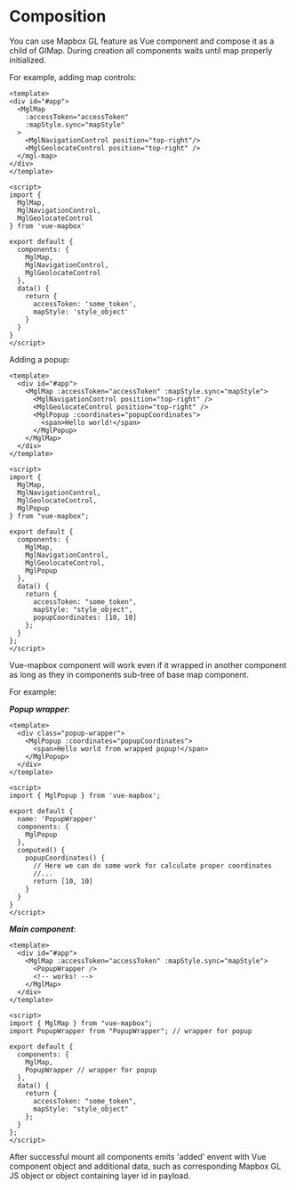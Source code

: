 # Composition

You can use Mapbox GL feature as Vue component and compose it as a child of GlMap. During creation all components waits until map properly initialized.

For example, adding map controls:

```vue
<template>
<div id="#app">
  <MglMap
    :accessToken="accessToken"
    :mapStyle.sync="mapStyle"
  >
    <MglNavigationControl position="top-right"/>
    <MglGeolocateControl position="top-right" />
  </mgl-map>
</div>
</template>

<script>
import {
  MglMap,
  MglNavigationControl,
  MglGeolocateControl
} from 'vue-mapbox'

export default {
  components: {
    MglMap,
    MglNavigationControl,
    MglGeolocateControl
  },
  data() {
    return {
      accessToken: 'some_token',
      mapStyle: 'style_object'
    }
  }
}
</script>
```

Adding a popup:

```vue
<template>
  <div id="#app">
    <MglMap :accessToken="accessToken" :mapStyle.sync="mapStyle">
      <MglNavigationControl position="top-right" />
      <MglGeolocateControl position="top-right" />
      <MglPopup :coordinates="popupCoordinates">
        <span>Hello world!</span>
      </MglPopup>
    </MglMap>
  </div>
</template>

<script>
import {
  MglMap,
  MglNavigationControl,
  MglGeolocateControl,
  MglPopup
} from "vue-mapbox";

export default {
  components: {
    MglMap,
    MglNavigationControl,
    MglGeolocateControl,
    MglPopup
  },
  data() {
    return {
      accessToken: "some_token",
      mapStyle: "style_object",
      popupCoordinates: [10, 10]
    };
  }
};
</script>
```

Vue-mapbox component will work even if it wrapped in another component as long as they in components sub-tree of base map component.

For example:

**_Popup wrapper_**:

```vue{2}
<template>
  <div class="popup-wrapper">
    <MglPopup :coordinates="popupCoordinates">
      <span>Hello world from wrapped popup!</span>
    </MglPopup>
  </div>
</template>

<script>
import { MglPopup } from 'vue-mapbox';

export default {
  name: 'PopupWrapper'
  components: {
    MglPopup
  },
  computed() {
    popupCoordinates() {
      // Here we can do some work for calculate proper coordinates
      //...
      return [10, 10]
    }
  }
}
</script>
```

**_Main component_**:

```vue
<template>
  <div id="#app">
    <MglMap :accessToken="accessToken" :mapStyle.sync="mapStyle">
      <PopupWrapper />
      <!-- works! -->
    </MglMap>
  </div>
</template>

<script>
import { MglMap } from "vue-mapbox";
import PopupWrapper from "PopupWrapper"; // wrapper for popup

export default {
  components: {
    MglMap,
    PopupWrapper // wrapper for popup
  },
  data() {
    return {
      accessToken: "some_token",
      mapStyle: "style_object"
    };
  }
};
</script>
```

After successful mount all components emits 'added' envent with Vue component object and additional data, such as corresponding Mapbox GL JS object or object containing layer id in payload.
